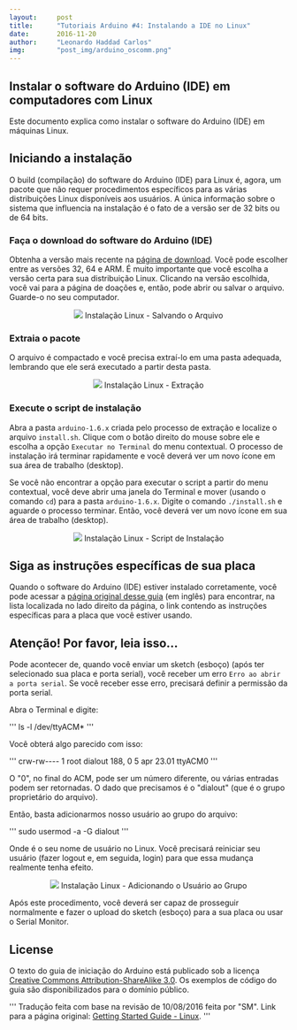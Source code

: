 ```yaml
---
layout:     post
title:      "Tutoriais Arduino #4: Instalando a IDE no Linux"
date:       2016-11-20
author:     "Leonardo Haddad Carlos"
img:        "post_img/arduino_oscomm.png"
---
```


## Instalar o software do Arduino (IDE) em computadores com Linux

Este documento explica como instalar o software do Arduino (IDE) em máquinas Linux.

## Iniciando a instalação

O build (compilação) do software do Arduino (IDE) para Linux é, agora, um pacote que não requer procedimentos específicos para as várias distribuições Linux disponíveis aos usuários. A única informação sobre o sistema que influencia na instalação é o fato de a versão ser de 32 bits ou de 64 bits.

### Faça o download do software do Arduino (IDE)

Obtenha a versão mais recente na [página de download][downloadpage]. Você pode escolher entre as versões 32, 64 e ARM. É muito importante que você escolha a versão certa para sua distribuição Linux. Clicando na versão escolhida, você vai para a página de doações e, então, pode abrir ou salvar o arquivo. Guarde-o no seu computador.

<p style="text-align: center;">
    <img src="{{ site.baseurl }}/post_img/arduinotutorials/linux_savefile.jpg" style="margin: 0 auto; max-height: 390px;" />
Instalação Linux - Salvando o Arquivo
</p>

### Extraia o pacote

O arquivo é compactado e você precisa extraí-lo em uma pasta adequada, lembrando que ele será executado a partir desta pasta.

<p style="text-align: center;">
    <img src="{{ site.baseurl }}/post_img/arduinotutorials/linux_extract.jpg" style="margin: 0 auto; max-height: 390px;" />
Instalação Linux - Extração
</p>

### Execute o script de instalação

Abra a pasta `arduino-1.6.x` criada pelo processo de extração e localize o arquivo `install.sh`. Clique com o botão direito do mouse sobre ele e escolha a opção `Executar no Terminal` do menu contextual. O processo de instalação irá terminar rapidamente e você deverá ver um novo ícone em sua área de trabalho (desktop).

Se você não encontrar a opção para executar o script a partir do menu contextual, você deve abrir uma janela do Terminal e mover (usando o comando `cd`) para a pasta `arduino-1.6.x`. Digite o comando `./install.sh` e aguarde o processo terminar. Então, você deverá ver um novo ícone em sua área de trabalho (desktop).

<p style="text-align: center;">
    <img src="{{ site.baseurl }}/post_img/arduinotutorials/linux_installscript.jpg" style="margin: 0 auto; max-height: 390px;" />
Instalação Linux - Script de Instalação
</p>

## Siga as instruções específicas de sua placa

Quando o software do Arduino (IDE) estiver instalado corretamente, você pode acessar a [página original desse guia][guidehome] (em inglês) para encontrar, na lista localizada no lado direito da página, o link contendo as instruções específicas para a placa que você estiver usando.

## Atenção! Por favor, leia isso...

Pode acontecer de, quando você enviar um sketch (esboço) (após ter selecionado sua placa e porta serial), você receber um erro `Erro ao abrir a porta serial`. Se você receber esse erro, precisará definir a permissão da porta serial.

Abra o Terminal e digite:

'''
ls -l /dev/ttyACM*
'''

Você obterá algo parecido com isso:

'''
crw-rw---- 1 root dialout 188, 0 5 apr 23.01 ttyACM0
'''

O "0", no final do ACM, pode ser um número diferente, ou várias entradas podem ser retornadas. O dado que precisamos é o "dialout" (que é o grupo proprietário do arquivo).

Então, basta adicionarmos nosso usuário ao grupo do arquivo:

'''
sudo usermod -a -G dialout <username>
'''

Onde <username> é o seu nome de usuário no Linux. Você precisará reiniciar seu usuário (fazer logout e, em seguida, login) para que essa mudança realmente tenha efeito.

<p style="text-align: center;">
    <img src="{{ site.baseurl }}/post_img/arduinotutorials/linux_usermod.jpg" style="margin: 0 auto; max-height: 390px;" />
Instalação Linux - Adicionando o Usuário ao Grupo
</p>

Após este procedimento, você deverá ser capaz de prosseguir normalmente e fazer o upload do sketch (esboço) para a sua placa ou usar o Serial Monitor.

License
----

O texto do guia de iniciação do Arduino está publicado sob a licença [Creative Commons Attribution-ShareAlike 3.0][ccasa3]. Os exemplos de código do guia são disponibilizados para o domínio público.

'''
Tradução feita com base na revisão de 10/08/2016 feita por "SM".
Link para a página original: [Getting Started Guide - Linux][originalpage].
'''

[//]: # (These are reference links used in the body of this note and get stripped out when the markdown processor does its job. There is no need to format nicely because it shouldn't be seen. Thanks SO - http://stackoverflow.com/questions/4823468/store-comments-in-markdown-syntax)


   [placeholder]: <>
   [originalpage]: <https://www.arduino.cc/en/Guide/Linux>
   [guidehome]: <https://www.arduino.cc/en/Guide/HomePage>
   [downloadpage]: <https://www.arduino.cc/en/Main/Software>
   [ccasa3]: <https://creativecommons.org/licenses/by-sa/3.0>
   [arduino]: <https://www.arduino.cc>
